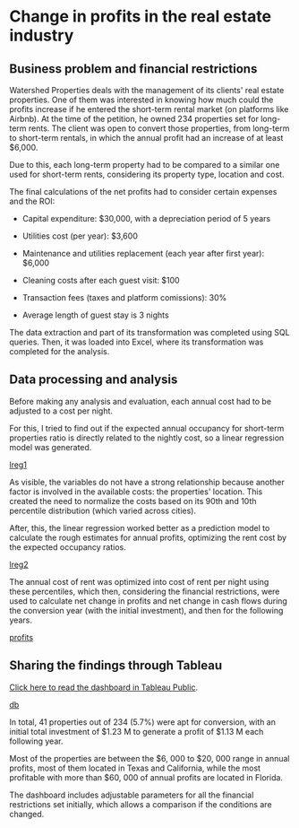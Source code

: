 # Change in profits in the real estate industry

## Business problem and financial restrictions

Watershed Properties deals with the management of its clients' real estate properties. One of them was interested in knowing how much could the profits increase if he entered the short-term rental market (on platforms like Airbnb). At the time of the petition, he owned 234 properties set for long-term rents. The client was open to convert those properties, from long-term to short-term rentals, in which the annual profit had an increase of at least $6,000.

Due to this, each long-term property had to be compared to a similar one used for short-term rents, considering its property type, location and cost.

The final calculations of the net profits had to consider certain expenses and the ROI:

* Capital expenditure: $30,000, with a depreciation period of 5 years

* Utilities cost (per year): $3,600

* Maintenance and utilities replacement (each year after first year): $6,000

* Cleaning costs after each guest visit: $100

* Transaction fees (taxes and platform comissions): 30%

* Average length of guest stay is 3 nights

The data extraction and part of its transformation was completed using SQL queries. Then, it was loaded into Excel, where its transformation was completed for the analysis.

## Data processing and analysis

Before making any analysis and evaluation, each annual cost had to be adjusted to a cost per night.

For this, I tried to find out if the expected annual occupancy for short-term properties ratio is directly related to the nightly cost, so a linear regression model was generated.

[lreg1](assets/p01-reanalysis/01-linreg1.png)

As visible, the variables do not have a strong relationship because another factor is involved in the available costs: the properties' location. This created the need to normalize the costs based on its 90th and 10th percentile distribution (which varied across cities).

After, this, the linear regression worked better as a prediction model to calculate the rough estimates for annual profits, optimizing the rent cost by the expected occupancy ratios.

[lreg2](assets/p01-reanalysis/02-linreg-normalized.png)

The annual cost of rent was optimized into cost of rent per night using these percentiles, which then, considering the financial restrictions, were used to calculate net change in profits and net change in cash flows during the conversion year (with the initial investment), and then for the following years.

[profits](assets/p01-reanalysis/03-profitcalc.png)

## Sharing the findings through Tableau

[Click here to read the dashboard in Tableau Public](https://public.tableau.com/views/WatershedProject_17105411802030/Dashboard1?:language=es-ES&:sid=&:redirect=auth&:display_count=n&:origin=viz_share_link).

[db](assets/p01-reanalysis/04-dashboard.png)

In total, 41 properties out of 234 (5.7%) were apt for conversion, with an initial total investment of $1.23 M to generate a profit of $1.13 M each following year.

Most of the properties are between the $6, 000 to $20, 000 range in annual profits, most of them located in Texas and California, while the most profitable with more than $60, 000 of annual profits are located in Florida.

The dashboard includes adjustable parameters for all the financial restrictions set initially, which allows a comparison if the conditions are changed.
